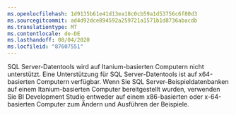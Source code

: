 ```yaml
---
ms.openlocfilehash: 1d9135b61e41d13ea18c0cb59a1d53756c6f80d3
ms.sourcegitcommit: ad4d92dce894592a259721a1571b1d8736abacdb
ms.translationtype: MT
ms.contentlocale: de-DE
ms.lasthandoff: 08/04/2020
ms.locfileid: "87607551"
---
```

SQL Server-Datentools wird auf Itanium\-basierten Computern nicht unterstützt. Eine Unterstützung für SQL Server-Datentools ist auf x64\-basierten Computern verfügbar. Wenn Sie SQL Server-Beispieldatenbanken auf einem Itanium\-basierten Computer bereitgestellt wurden, verwenden Sie BI Development Studio entweder auf einem x86\-basierten oder x-64\-basierten Computer zum Ändern und Ausführen der Beispiele.
